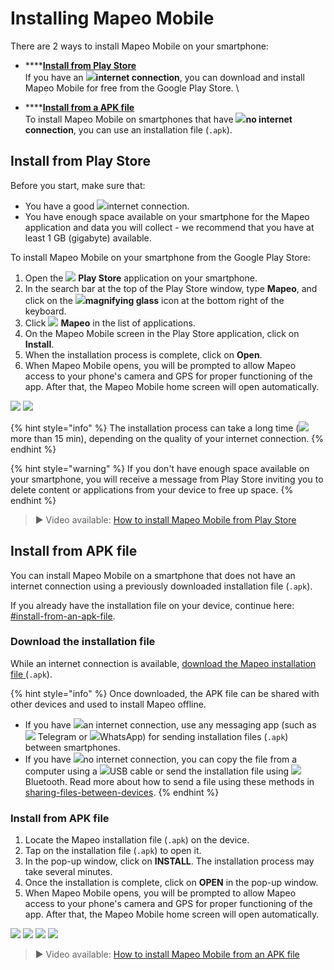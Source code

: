 # Installing Mapeo Mobile

There are 2 ways to install Mapeo Mobile on your smartphone:

* ****[**Install from Play Store**](installing-mapeo-mobile.md#install-from-play-store)\
  If you have an ![](<../../../.gitbook/assets/internet connection>)**internet connection**, you can download and install Mapeo Mobile for free from the Google Play Store. \

* ****[**Install from a APK file**](installing-mapeo-mobile.md#install-from-apk-file)\
  To install Mapeo Mobile on smartphones that have ![](<../../../.gitbook/assets/no internet connection>)**no internet** **connection**, you can use an installation file (`.apk`).

## Install from Play Store

Before you start, make sure that:&#x20;

* You have a good ![](<../../../.gitbook/assets/internet connection>)internet connection.&#x20;
* You have enough space available on your smartphone for the Mapeo application and data you will collect - we recommend that you have at least 1 GB (gigabyte) <mark style="color:red;"></mark> available.&#x20;

To install Mapeo Mobile on your smartphone from the Google Play Store:

1. Open the ![](https://lh5.googleusercontent.com/12JKLq6v4NOosOrMWed5oh6WPYPge3hcwt2nwsmC1Bdq4AUQoQWTqN9Z2T2sgzRBxmjKjDb4nB40Xv3mH3U5TxH88r4BKnj\_p25ERgOKOYGEYNby3VLvSWnWjYKn2w) **Play Store** application on your smartphone.
2. In the search bar at the top of the Play Store window, type **Mapeo**, and click on the ![](<../../../.gitbook/assets/image (5) (1).png>)**magnifying glass** icon at the bottom right of the keyboard.
3. Click ![](<../../../.gitbook/assets/image (2) (1).png>) **Mapeo** in the list of applications.
4. On the Mapeo Mobile screen in the Play Store application, click on **Install**.
5. When the installation process is complete, click on **Open**.
6. When Mapeo Mobile opens, you will be prompted to allow Mapeo access to your phone's camera and GPS for proper functioning of the app. After that, the Mapeo Mobile home screen will open automatically.

![](<../../../.gitbook/assets/Play Store - Install Mapeo>)  ![](<../../../.gitbook/assets/Mapeo permit to take pics, audio, video.jpg>)



{% hint style="info" %}
The installation process can take a long time (![](<../../../.gitbook/assets/watch time>)more than 15 min), depending on the quality of your internet connection.
{% endhint %}

{% hint style="warning" %}
If you don't have enough space available on your smartphone, you will receive a message from Play Store inviting you to delete content or applications from your device to free up space.
{% endhint %}

> ▶ Video available: [How to install Mapeo Mobile from Play Store](https://www.youtube.com/watch?v=-2EYN4pimXk)

## Install from APK file

You can install Mapeo Mobile on a smartphone that does not have an internet connection using a previously downloaded installation file (`.apk`).&#x20;

If you already have the installation file on your device, continue here: [#install-from-an-apk-file](installing-mapeo-mobile.md#install-from-an-apk-file "mention").&#x20;

### Download the installation file

While an internet connection is available, [download the Mapeo installation file ](https://www.digital-democracy.org/mapeo/latest/android)(`.apk`).&#x20;

{% hint style="info" %}
Once downloaded, the APK file can be shared with other devices and used to install Mapeo offline.

* If you have ![](<../../../.gitbook/assets/internet connection>)an internet connection, use any messaging app (such as ![](../../../.gitbook/assets/Telegram-logo.png) Telegram or ![](<../../../.gitbook/assets/whatsapp icon>)WhatsApp) for sending installation files (`.apk`) between smartphones.
* If you have ![](<../../../.gitbook/assets/no internet connection>)no internet connection, you can copy the file from a computer using a ![](<../../../.gitbook/assets/USB cable>)USB cable or send the installation file using ![](../../../.gitbook/assets/Bluetooth) Bluetooth. Read more about how to send a file using these methods in [sharing-files-between-devices](../../troubleshooting/sharing-files-between-devices/ "mention").
{% endhint %}

### Install from APK file

1. Locate the Mapeo installation file (`.apk`) on the device.
2. Tap on the installation file (`.apk`) to open it.
3. In the pop-up window, click on **INSTALL**. The installation process may take several minutes.&#x20;
4. Once the installation is complete, click on **OPEN** in the pop-up window.
5. When Mapeo Mobile opens, you will be prompted to allow Mapeo access to your phone's camera and GPS for proper functioning of the app. After that, the Mapeo Mobile home screen will open automatically.

![](<../../../.gitbook/assets/Download APK from Telegram (2) (1).jpg>)  ![](<../../../.gitbook/assets/Install Mapeo from APK - INSTALL option.jpg>)  ![](<../../../.gitbook/assets/Post install from APK - Open Mapeo.jpg>)  ![](<../../../.gitbook/assets/Mapeo permit to take pics, audio, video.jpg>)

> ▶ Video available: [How to install Mapeo Mobile from an APK file](https://www.youtube.com/watch?v=eMJW1Hx3xQg)
